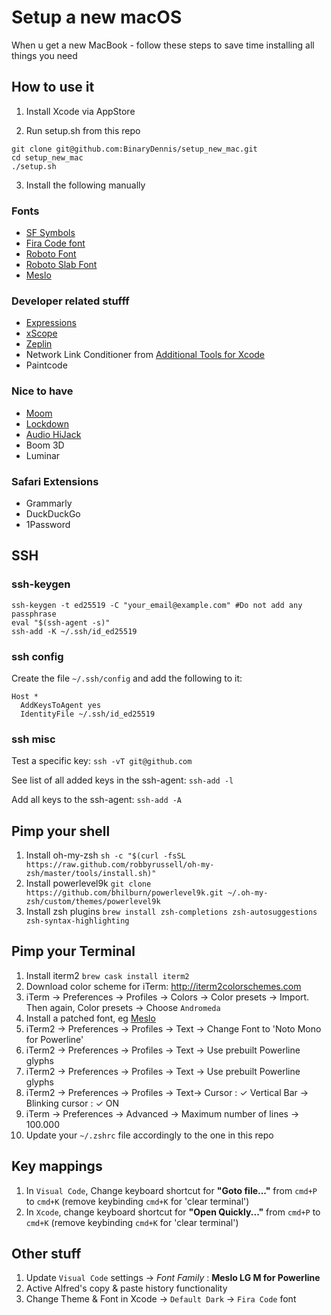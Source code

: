# Setup a new macOS

When u get a new MacBook - follow these steps to save time installing all things you need

## How to use it

1. Install Xcode via AppStore

2. Run setup.sh from this repo

```
git clone git@github.com:BinaryDennis/setup_new_mac.git
cd setup_new_mac 
./setup.sh
```

3. Install the following manually

### Fonts
- [SF Symbols](https://developer.apple.com/sf-symbols/)
- [Fira Code font](https://github.com/tonsky/FiraCode)
- [Roboto Font](https://fonts.google.com/specimen/Roboto)
- [Roboto Slab Font](https://fonts.google.com/specimen/Roboto+Slab?query=roboto+slab)
- [Meslo](https://github.com/powerline/fonts/raw/master/Meslo%20Slashed/Meslo%20LG%20M%20Regular%20for%20Powerline.ttf)

### Developer related stufff
- [Expressions](https://www.apptorium.com/expressions)
- [xScope](https://xscopeapp.com)
- [Zeplin](https://zpl.io/download-mac)
- Network Link Conditioner from [Additional Tools for Xcode](https://developer.apple.com/download/all/?q=additional)
- Paintcode

### Nice to have
- [Moom](https://manytricks.com/moom/)
- [Lockdown](https://lockdownhq.com)
- [Audio HiJack](https://rogueamoeba.com/audiohijack/)
- Boom 3D
- Luminar

### Safari Extensions
- Grammarly
- DuckDuckGo
- 1Password


## SSH


### ssh-keygen
```
ssh-keygen -t ed25519 -C "your_email@example.com" #Do not add any passphrase
eval "$(ssh-agent -s)"
ssh-add -K ~/.ssh/id_ed25519
```

### ssh config

Create the file `~/.ssh/config` and add the following to it:

```
Host *
  AddKeysToAgent yes
  IdentityFile ~/.ssh/id_ed25519
```

### ssh misc

Test a specific key: `ssh -vT git@github.com`

See list of all added keys in the ssh-agent:  `ssh-add -l`

Add all keys to the ssh-agent: `ssh-add -A`


## Pimp your shell
1. Install oh-my-zsh 
```sh -c "$(curl -fsSL https://raw.github.com/robbyrussell/oh-my-zsh/master/tools/install.sh)"```
2. Install powerlevel9k 
```git clone https://github.com/bhilburn/powerlevel9k.git ~/.oh-my-zsh/custom/themes/powerlevel9k```
3. Install zsh plugins 
```brew install zsh-completions zsh-autosuggestions zsh-syntax-highlighting```


## Pimp your Terminal
1. Install iterm2 ```brew cask install iterm2```
2. Download color scheme for iTerm: http://iterm2colorschemes.com
3. iTerm → Preferences → Profiles → Colors → Color presets → Import. Then again, Color presets → Choose `Andromeda`
4. Install a patched font, eg [Meslo](https://github.com/powerline/fonts/blob/master/Meslo%20Slashed/Meslo%20LG%20M%20Regular%20for%20Powerline.ttf)
5. iTerm2 → Preferences → Profiles → Text → Change Font to 'Noto Mono for Powerline'
6. iTerm2 → Preferences → Profiles → Text → Use prebuilt Powerline glyphs
7. iTerm2 → Preferences → Profiles → Text → Use prebuilt Powerline glyphs
11. iTerm2 → Preferences → Profiles → Text→ Cursor : ✓ Vertical Bar → Blinking cursor : ✓ ON
12. iTerm → Preferences → Advanced → Maximum number of lines → 100.000 
13. Update your `~/.zshrc` file accordingly to the one in this repo

## Key mappings
1. In `Visual Code`, Change keyboard shortcut for **"Goto file..."** from `cmd+P` to `cmd+K` (remove keybinding `cmd+K` for 'clear terminal')
2. In `Xcode`, change keyboard shortcut for **"Open Quickly..."** from `cmd+P` to `cmd+K` (remove keybinding `cmd+K` for 'clear terminal')


## Other stuff
1. Update `Visual Code` settings → *Font Family* : **Meslo LG M for Powerline**
2. Active Alfred's copy & paste history functionality
3. Change Theme & Font in Xcode → `Default Dark` → `Fira Code` font


